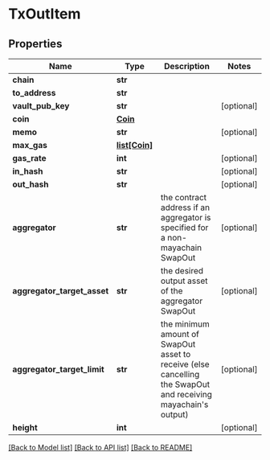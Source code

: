 # TxOutItem

## Properties
Name | Type | Description | Notes
------------ | ------------- | ------------- | -------------
**chain** | **str** |  | 
**to_address** | **str** |  | 
**vault_pub_key** | **str** |  | [optional] 
**coin** | [**Coin**](Coin.md) |  | 
**memo** | **str** |  | [optional] 
**max_gas** | [**list[Coin]**](Coin.md) |  | 
**gas_rate** | **int** |  | [optional] 
**in_hash** | **str** |  | [optional] 
**out_hash** | **str** |  | [optional] 
**aggregator** | **str** | the contract address if an aggregator is specified for a non-mayachain SwapOut | [optional] 
**aggregator_target_asset** | **str** | the desired output asset of the aggregator SwapOut | [optional] 
**aggregator_target_limit** | **str** | the minimum amount of SwapOut asset to receive (else cancelling the SwapOut and receiving mayachain&#x27;s output) | [optional] 
**height** | **int** |  | [optional] 

[[Back to Model list]](../README.md#documentation-for-models) [[Back to API list]](../README.md#documentation-for-api-endpoints) [[Back to README]](../README.md)

